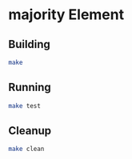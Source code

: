 # majority Element

## Building

``` bash
make
```

## Running

``` bash
make test
```

## Cleanup

``` bash
make clean
```
